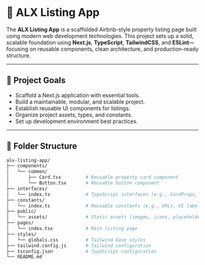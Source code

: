 # 🏡 ALX Listing App

The **ALX Listing App** is a scaffolded Airbnb-style property listing page built using modern web development technologies. This project sets up a solid, scalable foundation using **Next.js**, **TypeScript**, **TailwindCSS**, and **ESLint**—focusing on reusable components, clean architecture, and production-ready structure.

---

## 🚀 Project Goals

- Scaffold a Next.js application with essential tools.
- Build a maintainable, modular, and scalable project.
- Establish reusable UI components for listings.
- Organize project assets, types, and constants.
- Set up development environment best practices.

---

## 🧱 Folder Structure

```bash
alx-listing-app/
├── components/
│   └── common/
│       ├── Card.tsx         # Reusable property card component
│       └── Button.tsx       # Reusable button component
├── interfaces/
│   └── index.ts             # TypeScript interfaces (e.g., CardProps, ButtonProps)
├── constants/
│   └── index.ts             # Reusable constants (e.g., URLs, UI labels)
├── public/
│   └── assets/              # Static assets (images, icons, placeholders)
├── pages/
│   └── index.tsx            # Main listing page
├── styles/
│   └── globals.css          # Tailwind base styles
├── tailwind.config.js       # Tailwind configuration
├── tsconfig.json            # TypeScript configuration
└── README.md
